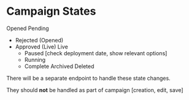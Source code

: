 # Campaign States

Opened
Pending
- Rejected (Opened)
- Approved (Live)
Live
    - Paused [check deployment date, show relevant options]
    - Running
    - Complete
Archived
Deleted


There will be a separate endpoint to handle these state changes.

They should **not** be handled as part of campaign [creation, edit, save]
